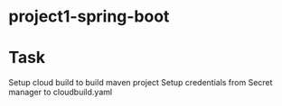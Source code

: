 # project1-spring-boot

# Task
Setup cloud build to build maven project
Setup credentials from Secret manager to cloudbuild.yaml